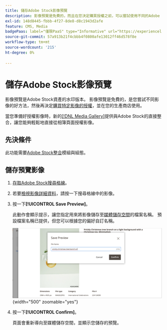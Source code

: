 ```yaml
---
title: 儲存Adobe Stock影像預覽
description: 影像預覽是免費的，而且在您決定購買授權之前，可以嘗試使用不同的Adobe Stock影像。
exl-id: 148d8445-fbbb-4f27-8de8-d8c1943d2afe
feature: CMS, Media
badgePaas: label="僅限PaaS" type="Informative" url="https://experienceleague.adobe.com/zh-hant/docs/commerce/user-guides/product-solutions" tooltip="僅適用於雲端專案(Adobe管理的PaaS基礎結構)和內部部署專案的Adobe Commerce 。"
source-git-commit: 57a913b21f4cbbb4f0800afe13012ff46d578f8e
workflow-type: tm+mt
source-wordcount: '215'
ht-degree: 0%

---
```


# 儲存Adobe Stock影像預覽

影像預覽是Adobe Stock資產的水印版本。 影像預覽是免費的，是您嘗試不同影像的好方法，然後再決定[購買特定影像的授權](./adobe-stock-license-image.md)，並在您的生產商店使用。

當您準備好授權影像時，新的[[!DNL Media Gallery]](media-gallery.md)提供與Adobe Stock的直接整合，讓您能夠輕鬆地直接從相簿頁面授權影像。

## 先決條件

此功能需要[Adobe Stock整合](./adobe-stock.md)模組與組態。

## 儲存預覽影像

1. [存取Adobe Stock搜尋格線](./adobe-stock-manage.md#access-the-adobe-stock-search-grid)。

1. 若要[檢視影像詳細資料](./adobe-stock-manage.md#view-image-details)，請按一下搜尋格線中的影像。

1. 按一下&#x200B;**[!UICONTROL Save Preview]**。

   此動作會顯示提示，讓您指定用來將影像儲存至[媒體儲存空間](./media-storage.md)的檔案名稱。 預設檔案名稱已提供，但您可以根據您的偏好自訂名稱。

   ![儲存Adobe Stock預覽影像](./assets/adobe-stock-save-preview.png){width="500" zoomable="yes"}

1. 按一下&#x200B;**[!UICONTROL Confirm]**。

   頁面會重新導向至媒體儲存空間，並顯示您儲存的預覽。
